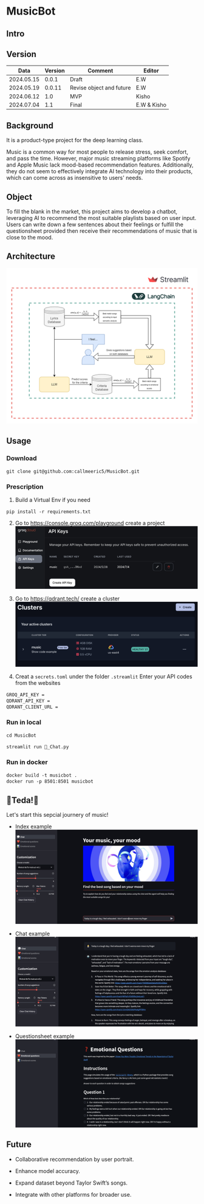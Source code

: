 # MusicBot

## Intro

## Version



| Data       | Version | Comment                  | Editor |
| ---------- | ------- | ------------------------ | ------ |
| 2024.05.15 | 0.0.1   | Draft                    | E.W    |
| 2024.05.19 | 0.0.11  | Revise object and future | E.W    |
| 2024.06.12 |   1.0   |          MVP             | Kisho  |
| 2024.07.04 |   1.1   |          Final           | E.W & Kisho  |

## Background



It is a product-type project for the deep learning class.

Music is a common way for most people to release stress, seek comfort, and pass the time. However, major music streaming platforms like Spotify and Apple Music lack mood-based recommendation features. Additionally, they do not seem to effectively integrate AI technology into their products, which can come across as insensitive to users' needs.

## Object

To fill the blank in the market, this project aims to develop a chatbot, leveraging AI to recommend the most suitable playlists based on user input. Users can write down a few sentences about their feelings or fulfill the questionsheet provided then receive their recommendations of music that is close to the mood.

## Architecture

![architecture](media/architecture.png)

## Usage

### Download 

```
git clone git@github.com:callmeeric5/MusicBot.git
```

### Prescription

1. Build a Virtual Env if you need

```
pip install -r requirements.txt
```

2. Go to https://console.groq.com/playground create a project
![](media/groqcloud.png)

3. Go to https://qdrant.tech/ create a cluster
![](media/qdrant.png)



4. Creat a `secrets.toml` under the folder `.streamlit`
Enter your API codes from the websites

```
GROQ_API_KEY = 
QDRANT_API_KEY = 
QDRANT_CLIENT_URL = 
```

### Run in local

```
cd MusicBot
```
```
streamlit run 💬_Chat.py
```

### Run in docker

```
docker build -t musicbot .
docker run -p 8501:8501 musicbot
```


## 🎉Teda!🎉

Let's start this sepcial journery of music!

* Index example
![](media/index.jpg)


* Chat example
![](media/Response.jpg)

* Questionsheet example
![](media/questionsheet.png)


## Future

- Collaborative recommendation by user portrait.
  
- Enhance model accuracy.​

- Expand dataset beyond Taylor Swift’s songs.​

- Integrate with other platforms for broader use.
